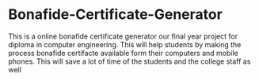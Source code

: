 # Bonafide-Certificate-Generator
This is a online bonafide certificate generator our final year project for diploma in computer engineering.
This will help students by making the  process bonafide certifacte available form their computers and mobile phones.
This will save a lot of time of the students and the college staff as well 
